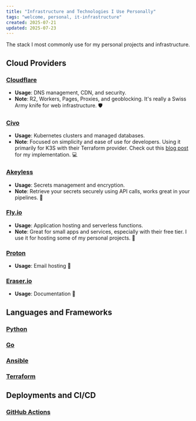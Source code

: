```yaml
---
title: "Infrastructure and Technologies I Use Personally"
tags: "welcome, personal, it-infrastructure"
created: 2025-07-21
updated: 2025-07-23
---
```

The stack I most commonly use for my personal projects and infrastructure.

## Cloud Providers

### [Cloudflare](https://www.cloudflare.com)

- **Usage**: DNS management, CDN, and security.
- **Note**: R2, Workers, Pages, Proxies, and geoblocking. It's really a Swiss Army knife for web infrastructure. :shield:

### [Civo](https://www.civo.com)

- **Usage**: Kubernetes clusters and managed databases.
- **Note**: Focused on simplicity and ease of use for developers. Using it primarily for K3S with their Terraform provider. Check out this [blog post](https://tech.rosta.dev/post/civo-terraform) for my implementation. :computer:

### [Akeyless](https://www.akeyless.io)

- **Usage**: Secrets management and encryption.
- **Note**: Retrieve your secrets securely using API calls, works great in your pipelines. :closed_lock_with_key:

### [Fly.io](https://fly.io)

- **Usage**: Application hosting and serverless functions.
- **Note**: Great for small apps and services, especially with their free tier. I use it for hosting some of my personal projects. :rocket:

### [Proton](https://proton.me)

- **Usage**: Email hosting :email:

### [Eraser.io](https://eraser.io)

- **Usage**: Documentation :book:

## Languages and Frameworks

### [Python](https://www.python.org)

### [Go](https://golang.org)

### [Ansible](https://www.ansible.com)

### [Terraform](https://www.terraform.io)

## Deployments and CI/CD

### [GitHub Actions](https://github.com/features/actions)
